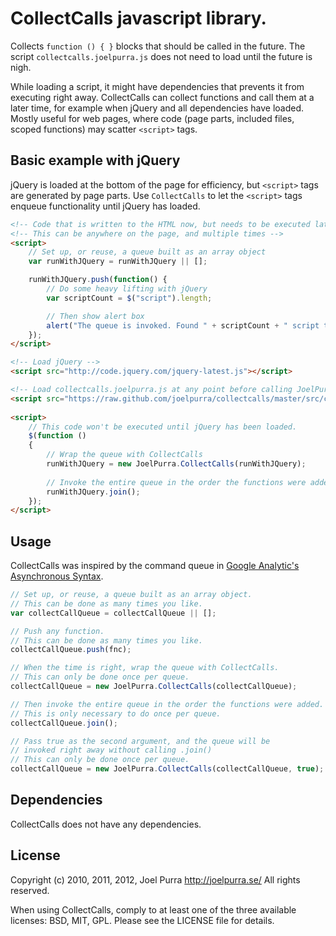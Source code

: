# CollectCalls javascript library.
Collects `function () { }` blocks that should be called in the future. The script `collectcalls.joelpurra.js` does not need to load until the future is nigh.

While loading a script, it might have dependencies that prevents it from executing right away. CollectCalls can collect functions and call them at a later time, for example when jQuery and all dependencies have loaded. Mostly useful for web pages, where code (page parts, included files, scoped functions) may scatter `<script>` tags.

## Basic example with jQuery
jQuery is loaded at the bottom of the page for efficiency, but `<script>` tags are generated by page parts. Use `CollectCalls` to let the `<script>` tags enqueue functionality until jQuery has loaded.

```html
<!-- Code that is written to the HTML now, but needs to be executed later -->
<!-- This can be anywhere on the page, and multiple times -->
<script>
	// Set up, or reuse, a queue built as an array object
	var runWithJQuery = runWithJQuery || [];

	runWithJQuery.push(function() {
		// Do some heavy lifting with jQuery
		var scriptCount = $("script").length;

		// Then show alert box
		alert("The queue is invoked. Found " + scriptCount + " script tags on the page.");
	});
</script>

<!-- Load jQuery -->
<script src="http://code.jquery.com/jquery-latest.js"></script>

<!-- Load collectcalls.joelpurra.js at any point before calling JoelPurra.CollectCalls -->
<script src="https://raw.github.com/joelpurra/collectcalls/master/src/collectcalls.joelpurra.js"></script>
 
<script>
	// This code won't be executed until jQuery has been loaded.
	$(function ()
	{
		// Wrap the queue with CollectCalls
		runWithJQuery = new JoelPurra.CollectCalls(runWithJQuery);
		
		// Invoke the entire queue in the order the functions were added
		runWithJQuery.join();
	});
</script>
```

## Usage
CollectCalls was inspired by the command queue in [Google Analytic's Asynchronous Syntax](http://code.google.com/apis/analytics/docs/tracking/asyncUsageGuide.html).

```javascript
// Set up, or reuse, a queue built as an array object.
// This can be done as many times you like.
var collectCallQueue = collectCallQueue || [];

// Push any function.
// This can be done as many times you like.
collectCallQueue.push(fnc);

// When the time is right, wrap the queue with CollectCalls.
// This can only be done once per queue.
collectCallQueue = new JoelPurra.CollectCalls(collectCallQueue);

// Then invoke the entire queue in the order the functions were added.
// This is only necessary to do once per queue.
collectCallQueue.join();

// Pass true as the second argument, and the queue will be
// invoked right away without calling .join()
// This can only be done once per queue.
collectCallQueue = new JoelPurra.CollectCalls(collectCallQueue, true);
```

## Dependencies
CollectCalls does not have any dependencies.

## License
Copyright (c) 2010, 2011, 2012, Joel Purra <http://joelpurra.se/>
All rights reserved.

When using CollectCalls, comply to at least one of the three available licenses: BSD, MIT, GPL.
Please see the LICENSE file for details.
